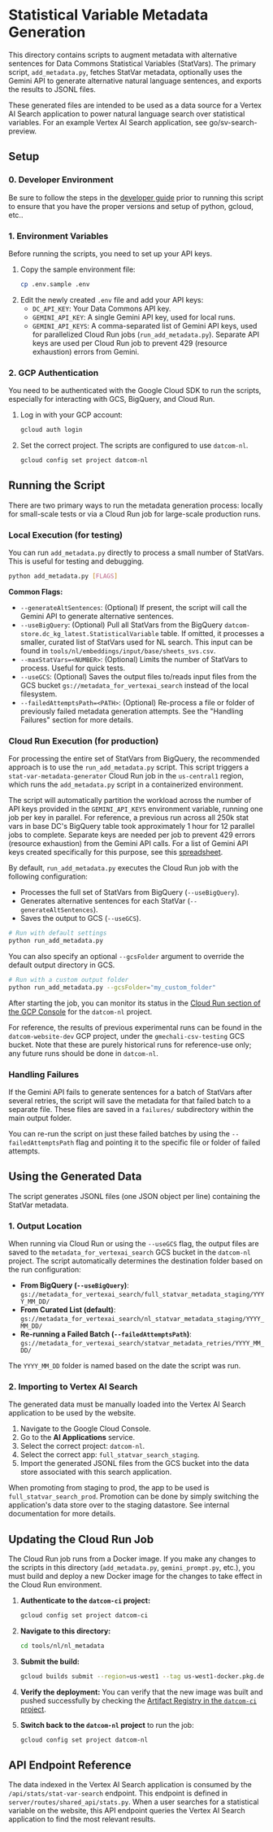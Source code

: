 # Statistical Variable Metadata Generation

This directory contains scripts to augment metadata with alternative sentences for Data Commons Statistical Variables (StatVars). The primary script, `add_metadata.py`, fetches StatVar metadata, optionally uses the Gemini API to generate alternative natural language sentences, and exports the results to JSONL files.

These generated files are intended to be used as a data source for a Vertex AI Search application to power natural language search over statistical variables. For an example Vertex AI Search application, see go/sv-search-preview. 

## Setup

### 0. Developer Environment

Be sure to follow the steps in the [developer guide](https://github.com/datacommonsorg/website/blob/master/docs/developer_guide.md) prior to running this script to ensure that you have the proper versions and setup of python, gcloud, etc.. 

### 1. Environment Variables

Before running the scripts, you need to set up your API keys.

1.  Copy the sample environment file:
    ```bash
    cp .env.sample .env
    ```
2.  Edit the newly created `.env` file and add your API keys:
    *   `DC_API_KEY`: Your Data Commons API key.
    *   `GEMINI_API_KEY`: A single Gemini API key, used for local runs.
    *   `GEMINI_API_KEYS`: A comma-separated list of Gemini API keys, used for parallelized Cloud Run jobs (`run_add_metadata.py`). Separate API keys are used per Cloud Run job to prevent 429 (resource exhaustion) errors from Gemini. 

### 2. GCP Authentication

You need to be authenticated with the Google Cloud SDK to run the scripts, especially for interacting with GCS, BigQuery, and Cloud Run.

1.  Log in with your GCP account:
    ```bash
    gcloud auth login
    ```
2.  Set the correct project. The scripts are configured to use `datcom-nl`.
    ```bash
    gcloud config set project datcom-nl
    ```

## Running the Script

There are two primary ways to run the metadata generation process: locally for small-scale tests or via a Cloud Run job for large-scale production runs.

### Local Execution (for testing)

You can run `add_metadata.py` directly to process a small number of StatVars. This is useful for testing and debugging.

```bash
python add_metadata.py [FLAGS]
```

**Common Flags:**

*   `--generateAltSentences`: (Optional) If present, the script will call the Gemini API to generate alternative sentences.
*   `--useBigQuery`: (Optional) Pull all StatVars from the BigQuery `datcom-store.dc_kg_latest.StatisticalVariable` table. If omitted, it processes a smaller, curated list of StatVars used for NL search. This input can be found in `tools/nl/embeddings/input/base/sheets_svs.csv`.
*   `--maxStatVars=<NUMBER>`: (Optional) Limits the number of StatVars to process. Useful for quick tests.
*   `--useGCS`: (Optional) Saves the output files to/reads input files from the GCS bucket `gs://metadata_for_vertexai_search` instead of the local filesystem.
*   `--failedAttemptsPath=<PATH>`: (Optional) Re-process a file or folder of previously failed metadata generation attempts. See the "Handling Failures" section for more details.

### Cloud Run Execution (for production)

For processing the entire set of StatVars from BigQuery, the recommended approach is to use the `run_add_metadata.py` script. This script triggers a `stat-var-metadata-generator` Cloud Run job in the `us-central1` region, which runs the `add_metadata.py` script in a containerized environment.

The script will automatically partition the workload across the number of API keys provided in the `GEMINI_API_KEYS` environment variable, running one job per key in parallel. For reference, a previous run across all 250k stat vars in base DC's BigQuery table took approximately 1 hour for 12 parallel jobs to complete. Separate keys are needed per job to prevent 429 errors (resource exhaustion) from the Gemini API calls. For a list of Gemini API keys created specifically for this purpose, see this [spreadsheet](https://docs.google.com/spreadsheets/d/1DP3RwnwrU6VdDZFsK7FTcEZy--Cag1dQ4JUMWZZZ178/edit?usp=sharing&resourcekey=0-fBIYedZl45MT3gKRnG0Hdg). 

By default, `run_add_metadata.py` executes the Cloud Run job with the following configuration:
*   Processes the full set of StatVars from BigQuery (`--useBigQuery`).
*   Generates alternative sentences for each StatVar (`--generateAltSentences`).
*   Saves the output to GCS (`--useGCS`).

```bash
# Run with default settings
python run_add_metadata.py
```

You can also specify an optional `--gcsFolder` argument to override the default output directory in GCS.

```bash
# Run with a custom output folder
python run_add_metadata.py --gcsFolder="my_custom_folder"
```

After starting the job, you can monitor its status in the [Cloud Run section of the GCP Console](https://console.cloud.google.com/run) for the `datcom-nl` project.

For reference, the results of previous experimental runs can be found in the `datcom-website-dev` GCP project, under the `gmechali-csv-testing` GCS bucket. Note that these are purely  historical runs for reference-use only; any future runs should be done in `datcom-nl`.

### Handling Failures

If the Gemini API fails to generate sentences for a batch of StatVars after several retries, the script will save the metadata for that failed batch to a separate file. These files are saved in a `failures/` subdirectory within the main output folder.

You can re-run the script on just these failed batches by using the `--failedAttemptsPath` flag and pointing it to the specific file or folder of failed attempts.

## Using the Generated Data

The script generates JSONL files (one JSON object per line) containing the StatVar metadata.

### 1. Output Location

When running via Cloud Run or using the `--useGCS` flag, the output files are saved to the `metadata_for_vertexai_search` GCS bucket in the `datcom-nl` project. The script automatically determines the destination folder based on the run configuration:

*   **From BigQuery (`--useBigQuery`)**: `gs://metadata_for_vertexai_search/full_statvar_metadata_staging/YYYY_MM_DD/`
*   **From Curated List (default)**: `gs://metadata_for_vertexai_search/nl_statvar_metadata_staging/YYYY_MM_DD/`
*   **Re-running a Failed Batch (`--failedAttemptsPath`)**: `gs://metadata_for_vertexai_search/statvar_metadata_retries/YYYY_MM_DD/`

The `YYYY_MM_DD` folder is named based on the date the script was run.

### 2. Importing to Vertex AI Search

The generated data must be manually loaded into the Vertex AI Search application to be used by the website.

1.  Navigate to the Google Cloud Console.
2.  Go to the **AI Applications** service.
3.  Select the correct project: `datcom-nl`.
4.  Select the correct app: `full_statvar_search_staging`.
5.  Import the generated JSONL files from the GCS bucket into the data store associated with this search application.

When promoting from staging to prod, the app to be used is `full_statvar_search_prod`. Promotion can be done by simply switching the application's data store over to the staging datastore. See internal documentation for more details.

## Updating the Cloud Run Job

The Cloud Run job runs from a Docker image. If you make any changes to the scripts in this directory (`add_metadata.py`, `gemini_prompt.py`, etc.), you must build and deploy a new Docker image for the changes to take effect in the Cloud Run environment.

1.  **Authenticate to the `datcom-ci` project:**
    ```bash
    gcloud config set project datcom-ci
    ```
2.  **Navigate to this directory:**
    ```bash
    cd tools/nl/nl_metadata
    ```
3.  **Submit the build:**
    ```bash
    gcloud builds submit --region=us-west1 --tag us-west1-docker.pkg.dev/datcom-ci/cloud-run-source-deploy/nl-metadata-image:latest
    ```
4.  **Verify the deployment:**
    You can verify that the new image was built and pushed successfully by checking the [Artifact Registry in the `datcom-ci` project](https://console.cloud.google.com/artifacts/docker/datcom-ci/us-west1/cloud-run-source-deploy).

5.  **Switch back to the `datcom-nl` project** to run the job:
    ```bash
    gcloud config set project datcom-nl
    ```

## API Endpoint Reference

The data indexed in the Vertex AI Search application is consumed by the `/api/stats/stat-var-search` endpoint. This endpoint is defined in `server/routes/shared_api/stats.py`. When a user searches for a statistical variable on the website, this API endpoint queries the Vertex AI Search application to find the most relevant results.